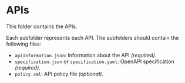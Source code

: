 # APIs
This folder contains the APIs.

Each subfolder represents each API. The subfolders should contain the following files:
* `apiInformation.json`: Information about the API _(required)_.
* `specification.json` or `specification.yaml`: OpenAPI specification _(required)_.
* `policy.xml`: API policy file _(optional)_.